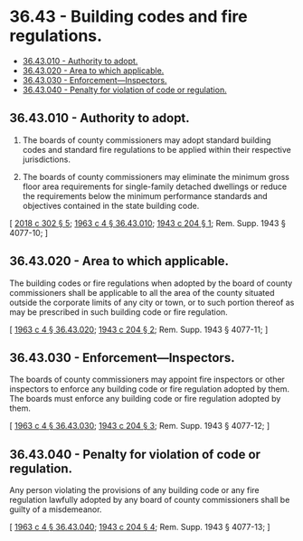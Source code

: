 # 36.43 - Building codes and fire regulations.
* [36.43.010 - Authority to adopt.](#3643010---authority-to-adopt)
* [36.43.020 - Area to which applicable.](#3643020---area-to-which-applicable)
* [36.43.030 - Enforcement—Inspectors.](#3643030---enforcementinspectors)
* [36.43.040 - Penalty for violation of code or regulation.](#3643040---penalty-for-violation-of-code-or-regulation)
## 36.43.010 - Authority to adopt.
1. The boards of county commissioners may adopt standard building codes and standard fire regulations to be applied within their respective jurisdictions.

2. The boards of county commissioners may eliminate the minimum gross floor area requirements for single-family detached dwellings or reduce the requirements below the minimum performance standards and objectives contained in the state building code.

\[ [2018 c 302 § 5](http://lawfilesext.leg.wa.gov/biennium/2017-18/Pdf/Bills/Session%20Laws/House/1085.SL.pdf?cite=2018%20c%20302%20§%205); [1963 c 4 § 36.43.010](http://leg.wa.gov/CodeReviser/documents/sessionlaw/1963c4.pdf?cite=1963%20c%204%20§%2036.43.010); [1943 c 204 § 1](http://leg.wa.gov/CodeReviser/documents/sessionlaw/1943c204.pdf?cite=1943%20c%20204%20§%201); Rem. Supp. 1943 § 4077-10; \]

## 36.43.020 - Area to which applicable.
The building codes or fire regulations when adopted by the board of county commissioners shall be applicable to all the area of the county situated outside the corporate limits of any city or town, or to such portion thereof as may be prescribed in such building code or fire regulation.

\[ [1963 c 4 § 36.43.020](http://leg.wa.gov/CodeReviser/documents/sessionlaw/1963c4.pdf?cite=1963%20c%204%20§%2036.43.020); [1943 c 204 § 2](http://leg.wa.gov/CodeReviser/documents/sessionlaw/1943c204.pdf?cite=1943%20c%20204%20§%202); Rem. Supp. 1943 § 4077-11; \]

## 36.43.030 - Enforcement—Inspectors.
The boards of county commissioners may appoint fire inspectors or other inspectors to enforce any building code or fire regulation adopted by them. The boards must enforce any building code or fire regulation adopted by them.

\[ [1963 c 4 § 36.43.030](http://leg.wa.gov/CodeReviser/documents/sessionlaw/1963c4.pdf?cite=1963%20c%204%20§%2036.43.030); [1943 c 204 § 3](http://leg.wa.gov/CodeReviser/documents/sessionlaw/1943c204.pdf?cite=1943%20c%20204%20§%203); Rem. Supp. 1943 § 4077-12; \]

## 36.43.040 - Penalty for violation of code or regulation.
Any person violating the provisions of any building code or any fire regulation lawfully adopted by any board of county commissioners shall be guilty of a misdemeanor.

\[ [1963 c 4 § 36.43.040](http://leg.wa.gov/CodeReviser/documents/sessionlaw/1963c4.pdf?cite=1963%20c%204%20§%2036.43.040); [1943 c 204 § 4](http://leg.wa.gov/CodeReviser/documents/sessionlaw/1943c204.pdf?cite=1943%20c%20204%20§%204); Rem. Supp. 1943 § 4077-13; \]

